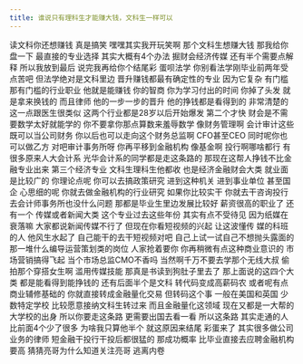 ```yaml
---
title: 谁说只有理科生才能赚大钱，文科生一样可以
---
```

读文科你还想赚钱
真是搞笑
嘿嘿其实我开玩笑啊
那个文科生想赚大钱
那我给你盘一下
最直接的专业选择
其实大概有4个办法
掘财会经济传媒
还有半个需要点解释
所以我放到最后
说完我再给你个结尾彩
蛋呗法学
你别看法学刚毕业前两年受点苦吧
但法学绝对是文科里边
晋升赚钱都最有确定性的专业
因为它复杂
有门槛那有门槛的行业职业
他就是能赚钱
你的智商
你为学习付出的时间
你掉了头发
就是拿来换钱的
而且律师
他的一步一步的晋升
他的挣钱都是看得到的
非常清楚的
这一点跟医生很类似
这两个行业都是28岁以后开始爆发
第二个才快
财会是不需要数学太好就能学的
你不要拿你那点算数来羞辱数学
像财务管理啊
会计审计这些
既可以当公司财务
你以后也可以走向这个财务总监啊
CFO甚至CEO
同时呢你也可以做乙方
对吧审计事务所呀
你再平移到金融机构
像基金啊
投行啊哪啥都行
有很多原来人大会计系
光华会计系的同学都是走这条路的
那现在这帮人挣钱不比金融专业出来
第三个经济专业
文科生理科生他都收
也是经济金融财会大类
就业面是比较广的
你理论点呢
你可以去搞政策研究
进到这种机关
进到事业单位
甚至国企
心思细的呢
你就去做金融机构的行业研究
如果你比较实干
你就去干咨询投行
去会计师事务所也没什么问题
那都是毕业生里边发展比较好
薪资很高的职业了
还有一个
传媒或者新闻大类
这个专业过去这些年份
其实有点不受待见
因为纸媒在衰落嘛
大家都说新闻传媒不行了
但现在你看短视频的兴起
让这波懂传
媒的科班的人
他风生水起了
自己能干的去干短视频对吧
自己上试一试自己不想抛头露面的
那一堆什么编导运营策划类的岗位
人家抢着要你
你再稍微有点这种商业意识的
市场营销搞得飞起
当个市场总监CMO不香吗
当然啊千万不要去学那个无线大叔
偷拍那个穿搭女生啊
滥用传媒技能
那真是书读到狗肚子里去了
那上面说的这四个大类
都是能看得到能挣钱的
还有后面半个是文科
转代码变成高薪码农
或者呢有点商业辅修基础的
你就直接转成金融量化交易
但转码这个事
一般在美国和英国
少数特定学校
比较愿意接纳文科生转过来
而且金融量化这领域
现在又都是一大帮的大学校的出身
所以你要走这条路
更需要出国去看一看
所以这条路
其实走通的人比前面4个少了很多
为啥我只算他半个
就这原因来结尾
彩蛋来了
其实很多做公司业务的律师
短金融干投行干投后都很猛的
那成功概率
比毕业直接去应聘金融机构要高
猜猜亮哥为什么知道关注亮哥
逃离内卷
